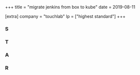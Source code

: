 +++
title = "migrate jenkins from box to kube"
date = 2019-08-11

[extra]
company = "touchlab"
lp = ["highest standard"]
+++


### S
### T
### A
### R
